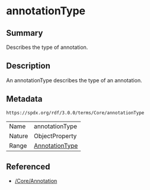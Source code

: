 <!-- Automatically generated by spec-parser v2.3.0 on 2024-07-09T12:43:38.633388+00:00 -->
<!-- SPDX-License-Identifier: Community-Spec-1.0 -->

# annotationType

## Summary

Describes the type of annotation.


## Description

An annotationType describes the type of an annotation.


## Metadata

`https://spdx.org/rdf/3.0.0/terms/Core/annotationType`


| | |
|---|---|
| Name | annotationType |
| Nature | ObjectProperty |
| Range | [AnnotationType](../Vocabularies/AnnotationType.md) |




## Referenced

- [/Core/Annotation](../../Core/Classes/Annotation.md)

